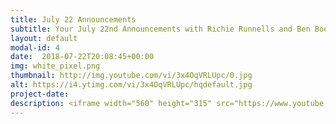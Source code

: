 ```yaml
---
title: July 22 Announcements
subtitle: Your July 22nd Announcements with Richie Runnells and Ben Boeck!
layout: default
modal-id: 4 
date:  2018-07-22T20:08:45+00:00
img: white_pixel.png
thumbnail: http://img.youtube.com/vi/3x4OqVRLUpc/0.jpg
alt: https://i4.ytimg.com/vi/3x4OqVRLUpc/hqdefault.jpg
project-date: 
description: <iframe width="560" height="315" src="https://www.youtube.com/embed/3x4OqVRLUpc" frameborder="0" allowfullscreen></iframe> 
---
```

